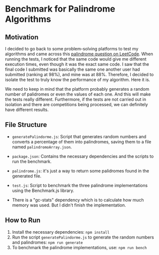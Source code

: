 # Benchmark for Palindrome Algorithms

## Motivation

I decided to go back to some problem-solving platforms to test my algorithms and came across this [palindrome question on LeetCode](https://leetcode.com/problems/palindrome-number/). When running the tests, I noticed that the same code would give me different execution times, even though it was the exact same code. I saw that the final code I submitted was basically the same one another user had submitted (ranking at 98%), and mine was at 88%. Therefore, I decided to isolate the test to truly know the performance of my algorithm. Here it is.

We need to keep in mind that the platform probably generates a random number of palidromes or even the values of each one. And this will make the tests really different. Furthermore, if the tests are not carried out in isolation and there are competitions being processed, we can definitely have different results.

## File Structure

- `generatePalindorme.js`: Script that generates random numbers and converts a percentage of them into palindromes, saving them to a file named `palindromoArray.json`.
- `package.json`: Contains the necessary dependencies and the scripts to run the benchmark.
- `palindrome.js`: it's just a way to return some palidromes found in the generated file.
- `test.js`: Script to benchmark the three palindrome implementations using the Benchmark.js library.

- There is a "gc-stats" dependency which is to calculate how much memory was used. But I didn't finish the implementation.

## How to Run

1. Install the necessary dependencies: `npm install`
2. Run the script `generatePalindorme.js` to generate the random numbers and palindromes: `npm run generate`
3. To benchmark the palindrome implementations, use: `npm run bench`
